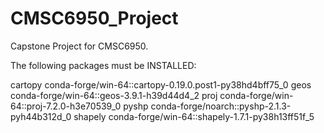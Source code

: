 # CMSC6950_Project
Capstone Project for CMSC6950.

The following packages must be INSTALLED:

  cartopy            conda-forge/win-64::cartopy-0.19.0.post1-py38hd4bff75_0
  geos               conda-forge/win-64::geos-3.9.1-h39d44d4_2
  proj               conda-forge/win-64::proj-7.2.0-h3e70539_0
  pyshp              conda-forge/noarch::pyshp-2.1.3-pyh44b312d_0
  shapely            conda-forge/win-64::shapely-1.7.1-py38h13ff51f_5
